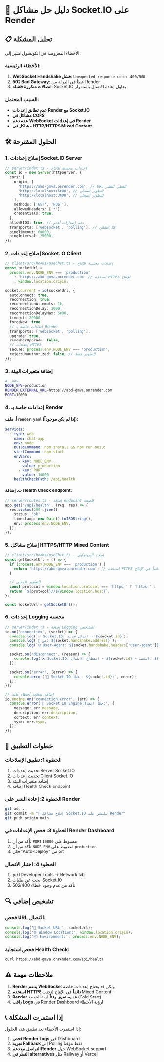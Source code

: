 # 🔧 دليل حل مشاكل Socket.IO على Render

## 📋 تحليل المشكلة

الأخطاء المعروضة في الكونسول تشير إلى:

### الأخطاء الرئيسية:

1. **WebSocket Handshake فشل**: `Unexpected response code: 400/500`
2. **502 Bad Gateway**: خطأ في البوابة من Render
3. **اتصالات متكررة فاشلة**: Socket.IO يحاول إعادة الاتصال باستمرار

### السبب المحتمل:

- **عدم تطابق إعدادات Render مع Socket.IO**
- **مشاكل في CORS**
- **عدم دعم WebSocket في إعدادات Render**
- **مشاكل في HTTP/HTTPS Mixed Content**

## 🛠️ الحلول المقترحة

### 1. إصلاح إعدادات Socket.IO Server

```typescript
// server/index.ts - إعدادات محسنة للإنتاج
const io = new Server(httpServer, {
  cors: {
    origin: [
      'https://abd-gmva.onrender.com', // URL الفعلي للنشر
      'http://localhost:5000', // للتطوير المحلي
      'http://localhost:3000', // للتطوير المحلي
    ],
    methods: ['GET', 'POST'],
    allowedHeaders: ['*'],
    credentials: true,
  },
  allowEIO3: true, // دعم إصدارات أقدم
  transports: ['websocket', 'polling'], // كلا النقلين
  pingTimeout: 60000,
  pingInterval: 25000,
});
```

### 2. إصلاح إعدادات Socket.IO Client

```typescript
// client/src/hooks/useChat.ts - إعدادات محسنة للإنتاج
const socketUrl =
  process.env.NODE_ENV === 'production'
    ? 'https://abd-gmva.onrender.com' // استخدم HTTPS للإنتاج
    : window.location.origin;

socket.current = io(socketUrl, {
  autoConnect: true,
  reconnection: true,
  reconnectionAttempts: 10,
  reconnectionDelay: 1000,
  reconnectionDelayMax: 5000,
  timeout: 20000,
  forceNew: true,
  // إعدادات خاصة بـ Render
  transports: ['websocket', 'polling'],
  upgrade: true,
  rememberUpgrade: false,
  // إعدادات HTTPS
  secure: process.env.NODE_ENV === 'production',
  rejectUnauthorized: false, // للتطوير فقط
});
```

### 3. إضافة متغيرات البيئة

```bash
# .env
NODE_ENV=production
RENDER_EXTERNAL_URL=https://abd-gmva.onrender.com
PORT=10000
```

### 4. إعدادات خاصة بـ Render

#### أ. ملف `render.yaml` (إذا لم يكن موجوداً):

```yaml
services:
  - type: web
    name: chat-app
    env: node
    buildCommand: npm install && npm run build
    startCommand: npm start
    envVars:
      - key: NODE_ENV
        value: production
      - key: PORT
        value: 10000
    healthCheckPath: /api/health
```

#### ب. إضافة Health Check endpoint:

```typescript
// server/routes.ts - إضافة endpoint للصحة
app.get('/api/health', (req, res) => {
  res.status(200).json({
    status: 'ok',
    timestamp: new Date().toISOString(),
    env: process.env.NODE_ENV,
  });
});
```

### 5. إصلاح مشاكل HTTPS/HTTP Mixed Content

```typescript
// client/src/hooks/useChat.ts - إصلاح البروتوكول
const getSocketUrl = () => {
  if (process.env.NODE_ENV === 'production') {
    return 'https://abd-gmva.onrender.com'; // استخدم HTTPS دائماً في الإنتاج
  }

  // للتطوير المحلي
  const protocol = window.location.protocol === 'https:' ? 'https:' : 'http:';
  return `${protocol}//${window.location.host}`;
};

const socketUrl = getSocketUrl();
```

### 6. إعدادات Logging محسنة

```typescript
// server/index.ts - إضافة Logging للتشخيص
io.on('connection', (socket) => {
  console.log(`✅ Socket.IO: اتصال جديد - ${socket.id}`);
  console.log(`📍 من: ${socket.handshake.address}`);
  console.log(`🌐 User-Agent: ${socket.handshake.headers['user-agent']}`);

  socket.on('disconnect', (reason) => {
    console.log(`❌ Socket.IO: انقطاع الاتصال - ${socket.id} - السبب: ${reason}`);
  });

  socket.on('error', (error) => {
    console.error(`🚨 Socket.IO خطأ - ${socket.id}:`, error);
  });
});

// إضافة معالجة أخطاء عامة
io.engine.on('connection_error', (err) => {
  console.error('🚨 Socket.IO Engine خطأ اتصال:', {
    message: err.message,
    description: err.description,
    context: err.context,
    type: err.type,
  });
});
```

## 🚀 خطوات التطبيق

### الخطوة 1: تطبيق الإصلاحات

1. تحديث إعدادات Server Socket.IO
2. تحديث إعدادات Client Socket.IO
3. إضافة متغيرات البيئة
4. إضافة Health Check endpoint

### الخطوة 2: إعادة النشر على Render

```bash
git add .
git commit -m "🔧 إصلاح مشاكل Socket.IO للنشر على Render"
git push origin main
```

### الخطوة 3: فحص الإعدادات في Render Dashboard

1. تأكد من أن `PORT` مضبوط على `10000`
2. تأكد من أن `NODE_ENV` مضبوط على `production`
3. فعّل "Auto-Deploy" من Git

### الخطوة 4: اختبار الاتصال

1. افتح Developer Tools → Network tab
2. ابحث عن طلبات Socket.IO
3. تأكد من عدم وجود أخطاء 502/400

## 🔍 تشخيص إضافي

### فحص URL الاتصال:

```javascript
console.log('🔗 Socket URL:', socketUrl);
console.log('🌐 Window Location:', window.location.origin);
console.log('📦 Environment:', process.env.NODE_ENV);
```

### فحص استجابة Health Check:

```bash
curl https://abd-gmva.onrender.com/api/health
```

## ⚠️ ملاحظات مهمة

1. **Render يدعم WebSocket** ولكن قد يحتاج إعدادات خاصة
2. **استخدم HTTPS دائماً** في الإنتاج لتجنب Mixed Content
3. **Render قد يستغرق وقتاً** لبدء الخدمة (Cold Start)
4. **راقب Logs** في Render Dashboard لرؤية الأخطاء

## 📞 إذا استمرت المشكلة

إذا استمرت الأخطاء بعد تطبيق هذه الحلول:

1. **فحص Render Logs** في Dashboard
2. **تجربة Fallback** إلى Polling فقط مؤقتاً
3. **التواصل مع دعم Render** حول WebSocket support
4. **النظر في alternatives** مثل Railway أو Vercel
